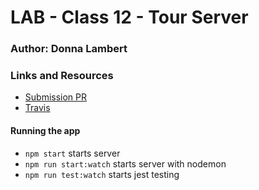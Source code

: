# LAB - Class 12 - Tour Server

### Author: Donna Lambert

### Links and Resources
* [Submission PR](https://github.com/401-advanced-javascript-donna/class-12/pull/1)
* [Travis](https://travis-ci.com/401-advanced-javascript-donna/class-12/builds/130121579)


#### Running the app
  * `npm start` starts server
  * `npm run start:watch` starts server with nodemon
  * `npm run test:watch` starts jest testing

